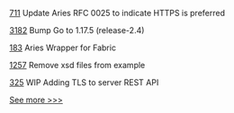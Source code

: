 
[711](https://github.com/hyperledger/aries-rfcs/pull/711) Update Aries RFC 0025 to indicate HTTPS is preferred

[3182](https://github.com/hyperledger/fabric/pull/3182) Bump Go to 1.17.5 (release-2.4)

[183](https://github.com/hyperledger-labs/hyperledger-labs.github.io/pull/183) Aries Wrapper for Fabric

[1257](https://github.com/hyperledger/grid/pull/1257) Remove xsd files from example

[325](https://github.com/hyperledger-labs/orion-server/pull/325) WIP Adding TLS to server REST API


[See more >>>](https://start-here.hyperledger.org/pull-requests)
